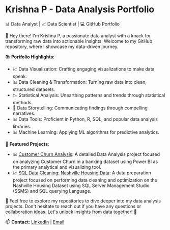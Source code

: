 # Krishna P - Data Analysis Portfolio

📊 Data Analyst | 📈 Data Scientist | 💻 GitHub Portfolio

👋 Hey there! I'm Krishna P, a passionate data analyst with a knack for transforming raw data into actionable insights. Welcome to my GitHub repository, where I showcase my data-driven journey.

📚 **Portfolio Highlights**:
- 📈 Data Visualization: Crafting engaging visualizations to make data speak.
- 📊 Data Cleaning & Transformation: Turning raw data into clean, structured datasets.
- 📉 Statistical Analysis: Unearthing patterns and trends through statistical methods.
- 📑 Data Storytelling: Communicating findings through compelling narratives.
- 📊 Data Tools: Proficient in Python, R, SQL, and popular data analysis libraries.
- 📊 Machine Learning: Applying ML algorithms for predictive analytics.

🌟 **Featured Projects**:
- 📊 [Customer Churn Analysis](https://github.com/krishnaping99/Customer-Churn-Analysis): A detailed Data Analysis project focused on analyzing Customer Churn in a banking dataset using Power BI as the primary analytical and visualizing tool.
- 📈 [SQL Data Cleaning: Nashville Housing Data](https://github.com/krishnaping99/Nashville-Housing-SQL-Data-Cleaning-Project-): A data preparation project focused on performing data cleaning and optimization on the Nashville Housing Dataset using SQL Server Management Studio (SSMS) and SQL querying Language.

🔗 Feel free to explore my repositories to dive deeper into my data analysis projects. Don't hesitate to reach out if you have any questions or collaboration ideas. Let's unlock insights from data together! 🤝

📫 **Contact**: [LinkedIn](https://www.linkedin.com/in/krishnap-/) | [Email](krishnaping99@gmail.com)

